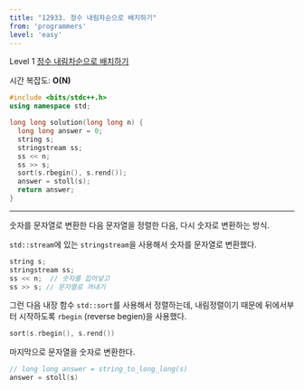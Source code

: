 ```yaml
---
title: "12933. 정수 내림차순으로 배치하기"
from: 'programmers'
level: 'easy'
---
```


Level 1 [정수 내림차순으로 배치하기](https://programmers.co.kr/learn/courses/30/lessons/12933)

시간 복잡도: **O(N)**

```cpp
#include <bits/stdc++.h>
using namespace std;

long long solution(long long n) {
  long long answer = 0;
  string s;
  stringstream ss;
  ss << n;
  ss >> s;
  sort(s.rbegin(), s.rend());
  answer = stoll(s);
  return answer;
}
```

---

숫자를 문자열로 변환한 다음 문자열을 정렬한 다음, 다시 숫자로 변환하는 방식.


`std::stream`에 있는 `stringstream`을 사용해서 숫자를 문자열로 변환했다.

```cpp
string s;
stringstream ss;
ss << n;  // 숫자를 집어넣고
ss >> s; // 문자열로 꺼내기
```

그런 다음 내장 함수 `std::sort`를 사용해서 정렬하는데, 내림정렬이기 때문에 뒤에서부터 시작하도록 `rbegin` (reverse begien)을 사용했다.

```cpp
sort(s.rbegin(), s.rend())
```

마지막으로 문자열을 숫자로 변환한다.

```cpp
// long long answer = string_to_long_long(s)
answer = stoll(s)
```